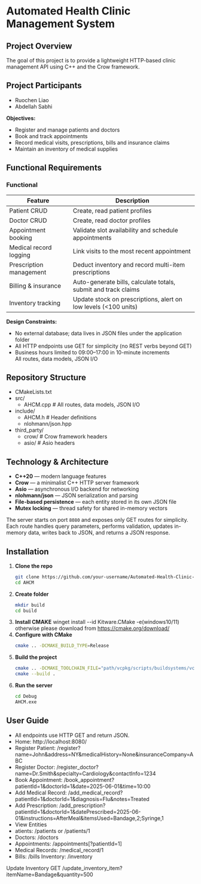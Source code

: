 # Automated Health Clinic Management System

## Project Overview

The goal of this project is to provide a lightweight HTTP-based clinic management API using C++ and the Crow framework.  

## Project Participants

* Ruochen Liao
* Abdellah Sabhi

**Objectives:**

- Register and manage patients and doctors  
- Book and track appointments  
- Record medical visits, prescriptions, bills and insurance claims  
- Maintain an inventory of medical supplies  


## Functional Requirements

### Functional
| Feature                                    | Description                                                     
|--------------------------------------------|-----------------------------------------------------------------
| Patient CRUD                               | Create, read patient profiles                                   
| Doctor CRUD                                | Create, read doctor profiles                                    
| Appointment booking                        | Validate slot availability and schedule appointments            
| Medical record logging                     | Link visits to the most recent appointment                      
| Prescription management                    | Deduct inventory and record multi-item prescriptions            
| Billing & insurance                        | Auto-generate bills, calculate totals, submit and track claims  
| Inventory tracking                         | Update stock on prescriptions, alert on low levels (<100 units) 

**Design Constraints:**

- No external database; data lives in JSON files under the application folder  
- All HTTP endpoints use GET for simplicity (no REST verbs beyond GET)  
- Business hours limited to 09:00–17:00 in 10-minute increments  
All routes, data models, JSON I/O
## Repository Structure
- CMakeLists.txt
- src/
    - AHCM.cpp        # All routes, data models, JSON I/O
- include/
    - AHCM.h          # Header definitions
    - nlohmann/json.hpp
- third_party/
    - crow/           # Crow framework headers
    - asio/           # Asio headers

## Technology & Architecture

- **C++20** — modern language features  
- **Crow** — a minimalist C++ HTTP server framework  
- **Asio** — asynchronous I/O backend for networking  
- **nlohmann/json** — JSON serialization and parsing  
- **File-based persistence** — each entity stored in its own JSON file  
- **Mutex locking** — thread safety for shared in-memory vectors  

The server starts on port `8080` and exposes only GET routes for simplicity. Each route handles query parameters, performs validation, updates in-memory data, writes back to JSON, and returns a JSON response.

## Installation

1. **Clone the repo**  
   ```bash
   git clone https://github.com/your-username/Automated-Health-Clinic-Management.git
   cd AHCM
2. **Create folder**
   ```bash
   mkdir build
   cd build
3. **Install CMAKE**
   winget install --id Kitware.CMake -e(windows10/11)
   otherwise please download from https://cmake.org/download/
4. **Configure with CMake**
   ```bash
   cmake .. -DCMAKE_BUILD_TYPE=Release
5. **Build the project**
   ```bash
   cmake .. -DCMAKE_TOOLCHAIN_FILE="path/vcpkg/scripts/buildsystems/vcpkg.cmake"
   cmake --build .
6. **Run the server**
   ```bash
   cd Debug
   AHCM.exe

## User Guide

- All endpoints use HTTP GET and return JSON.
- Home: http://localhost:8080/
- Register Patient: /register?name=John&address=NY&medicalHistory=None&insuranceCompany=ABC
- Register Doctor: /register_doctor?name=Dr.Smith&specialty=Cardiology&contactInfo=1234
- Book Appointment: /book_appointment?patientId=1&doctorId=1&date=2025-06-01&time=10:00
- Add Medical Record: /add_medical_record?patientId=1&doctorId=1&diagnosis=Flu&notes=Treated
- Add Prescription: /add_prescription?patientId=1&doctorId=1&datePrescribed=2025-06-01&instructions=AfterMeal&itemsUsed=Bandage,2;Syringe,1
- View Entities
- atients: /patients or /patients/1
- Doctors: /doctors
- Appointments: /appointments[?patientId=1]
- Medical Records: /medical_record/1
- Bills: /bills
Inventory: /inventory

Update Inventory
GET /update_inventory_item?itemName=Bandage&quantity=500
